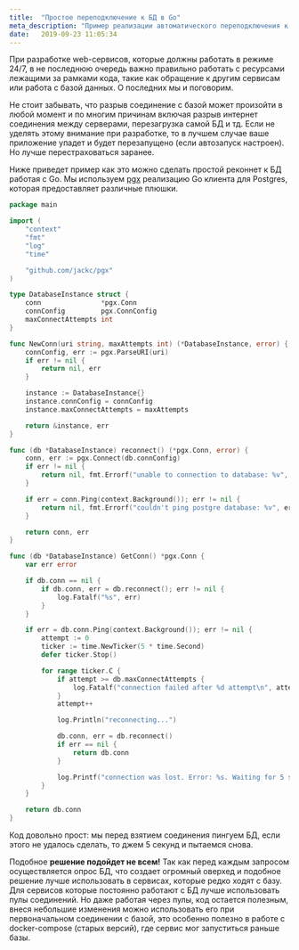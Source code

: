 ```yaml
---
title:  "Простое переподключение к БД в Go"
meta_description: "Пример реализации автоматического переподключения к базе данных в golang"
date:   2019-09-23 11:05:34
---
```


При разработке web-сервисов, которые должны работать в режиме 24/7, в не последнюю очередь важно правильно работать с ресурсами лежащими за рамками кода, такие как обращение к другим сервисам или работа с базой данных. О последних мы и поговорим.

Не стоит забывать, что разрыв соединение с базой может произойти в любой момент и по многим причинам включая разрыв интернет соединения между серверами, перезагрузка самой БД и тд. Если не уделять этому внимание при разработке, то в лучшем случае ваше приложение упадет и будет перезапущено (если автозапуск настроен). Но лучше перестраховаться заранее.

Ниже приведет пример как это можно сделать простой реконнет к БД работая с Go. Мы используем [pgx](https://github.com/jackc/pgx) реализацию Go клиента для Postgres, которая предоставляет различные плюшки.

```go
package main

import (
	"context"
	"fmt"
	"log"
	"time"

	"github.com/jackc/pgx"
)

type DatabaseInstance struct {
	conn               *pgx.Conn
	connConfig         pgx.ConnConfig
	maxConnectAttempts int
}

func NewConn(uri string, maxAttempts int) (*DatabaseInstance, error) {
	connConfig, err := pgx.ParseURI(uri)
	if err != nil {
		return nil, err
	}

	instance := DatabaseInstance{}
	instance.connConfig = connConfig
	instance.maxConnectAttempts = maxAttempts

	return &instance, err
}

func (db *DatabaseInstance) reconnect() (*pgx.Conn, error) {
	conn, err := pgx.Connect(db.connConfig)
	if err != nil {
		return nil, fmt.Errorf("unable to connection to database: %v", err)
	}

	if err = conn.Ping(context.Background()); err != nil {
		return nil, fmt.Errorf("couldn't ping postgre database: %v", err)
	}

	return conn, err
}

func (db *DatabaseInstance) GetConn() *pgx.Conn {
	var err error

	if db.conn == nil {
		if db.conn, err = db.reconnect(); err != nil {
			log.Fatalf("%s", err)
		}
	}

	if err = db.conn.Ping(context.Background()); err != nil {
		attempt := 0
		ticker := time.NewTicker(5 * time.Second)
		defer ticker.Stop()

		for range ticker.C {
			if attempt >= db.maxConnectAttempts {
				log.Fatalf("connection failed after %d attempt\n", attempt)
			}
			attempt++

			log.Println("reconnecting...")

			db.conn, err = db.reconnect()
			if err == nil {
				return db.conn
			}

			log.Printf("connection was lost. Error: %s. Waiting for 5 sec...\n", err)
		}
	}

	return db.conn
}
```

Код довольно прост: мы перед взятием соединения пингуем БД, если этого не удалось сделать, то джем 5 секунд и пытаемся снова.

Подобное **решение подойдет не всем!** Так как перед каждым запросом осуществляется опрос БД, что создает огромный оверхед и подобное решение лучше использовать в сервисах, которые редко ходят с базу. Для сервисов которые постоянно работают с БД лучше использовать пулы соединений. Но даже работая через пулы, код остается полезным, внеся небольшие изменения можно использовать его при первоначальном соединении с базой, это особенно полезно в работе с docker-compose (старых версий), где сервис мог запуститься раньше базы.
